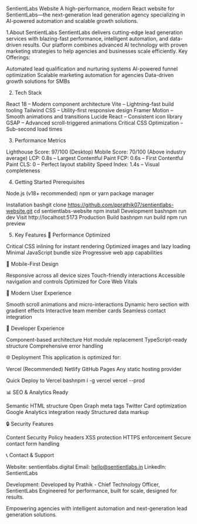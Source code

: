 SentientLabs Website
A high-performance, modern React website for SentientLabs—the next-generation lead generation agency specializing in AI-powered automation and scalable growth solutions.

1.About SentientLabs
SentientLabs delivers cutting-edge lead generation services with blazing-fast performance, intelligent automation, and data-driven results. Our platform combines advanced AI technology with proven marketing strategies to help agencies and businesses scale efficiently.
Key Offerings:

Automated lead qualification and nurturing systems
AI-powered funnel optimization
Scalable marketing automation for agencies
Data-driven growth solutions for SMBs


2. Tech Stack

React 18 – Modern component architecture
Vite – Lightning-fast build tooling
Tailwind CSS – Utility-first responsive design
Framer Motion – Smooth animations and transitions
Lucide React – Consistent icon library
GSAP – Advanced scroll-triggered animations
Critical CSS Optimization – Sub-second load times


3. Performance Metrics

Lighthouse Score: 97/100 (Desktop)
Mobile Score: 70/100 (Above industry average)
LCP: 0.8s – Largest Contentful Paint
FCP: 0.6s – First Contentful Paint
CLS: 0 – Perfect layout stability
Speed Index: 1.4s – Visual completeness


4. Getting Started
Prerequisites

Node.js (v18+ recommended)
npm or yarn package manager

Installation
bashgit clone https://github.com/pprathik07/sentientlabs-website.git
cd sentientlabs-website
npm install
Development
bashnpm run dev
Visit http://localhost:5173
Production Build
bashnpm run build
npm run preview

5. Key Features
🎯 Performance Optimized

Critical CSS inlining for instant rendering
Optimized images and lazy loading
Minimal JavaScript bundle size
Progressive web app capabilities

📱 Mobile-First Design

Responsive across all device sizes
Touch-friendly interactions
Accessible navigation and controls
Optimized for Core Web Vitals

🎨 Modern User Experience

Smooth scroll animations and micro-interactions
Dynamic hero section with gradient effects
Interactive team member cards
Seamless contact integration

🔧 Developer Experience

Component-based architecture
Hot module replacement
TypeScript-ready structure
Comprehensive error handling


🌐 Deployment
This application is optimized for:

Vercel (Recommended)
Netlify
GitHub Pages
Any static hosting provider

Quick Deploy to Vercel
bashnpm i -g vercel
vercel --prod

📊 SEO & Analytics Ready

Semantic HTML structure
Open Graph meta tags
Twitter Card optimization
Google Analytics integration ready
Structured data markup


🔒 Security Features

Content Security Policy headers
XSS protection
HTTPS enforcement
Secure contact form handling


📞 Contact & Support

Website: sentientlabs.digital
Email: hello@sentientlabs.in
LinkedIn: SentientLabs


Development:
Developed by Prathik - Chief Technology Officer, SentientLabs
Engineered for performance, built for scale, designed for results.

Empowering agencies with intelligent automation and next-generation lead generation solutions.
